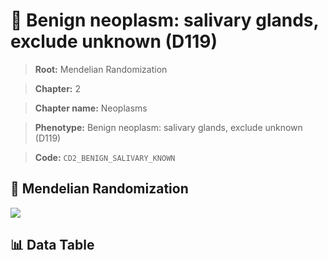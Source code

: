 # 🧪 Benign neoplasm: salivary glands, exclude unknown (D119)

> **Root:** Mendelian Randomization

> **Chapter:** 2  

> **Chapter name:** Neoplasms

> **Phenotype:** Benign neoplasm: salivary glands, exclude unknown (D119)  

> **Code:** `CD2_BENIGN_SALIVARY_KNOWN`

## 🧬 Mendelian Randomization  

<img src="/MR/Figures/Forward/CD2_BENIGN_SALIVARY_KNOWN.png"/>

## 📊 Data Table

<CsvTableMRF src="/public/MR/Data/Forward/CD2_BENIGN_SALIVARY_KNOWN.csv"/>
